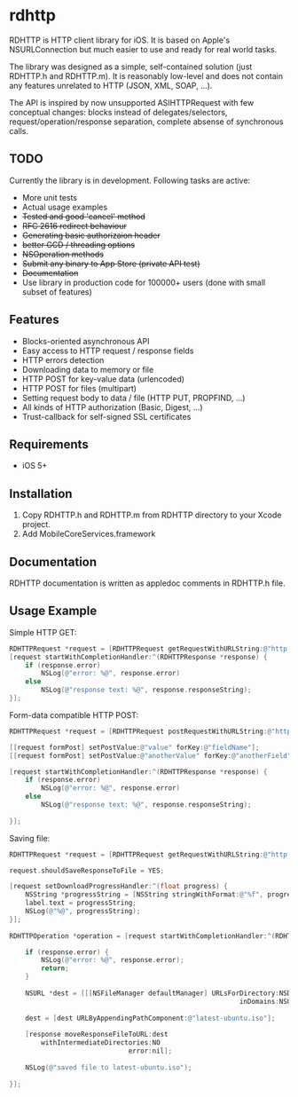 rdhttp
======

RDHTTP is HTTP client library for iOS. It is based on Apple's NSURLConnection but much easier to use and 
ready for real world tasks. 

The library was designed as a simple, self-contained solution (just RDHTTP.h and RDHTTP.m). 
It is reasonably low-level and does not contain any features unrelated to HTTP (JSON, XML, SOAP, ...).

The API is inspired by now unsupported ASIHTTPRequest with few conceptual changes: blocks instead of delegates/selectors,
request/operation/response separation, complete absense of synchronous calls.

## TODO 
Currently the library is in development. Following tasks are active: 

* More unit tests 
* Actual usage examples
* <del>Tested and good 'cancel' method</del>
* <del>RFC 2616 redirect behaviour</del>
* <del>Generating basic authorizaion header</del>
* <del>better GCD / threading options</del>
* <del>NSOperation methods</del>
* <del>Submit any binary to App Store (private API test)</del>
* <del>Documentation</del>
* Use library in production code for 100000+ users (done with small subset of features)



## Features

* Blocks-oriented asynchronous API
* Easy access to HTTP request / response fields 
* HTTP errors detection
* Downloading data to memory or file 
* HTTP POST for key-value data (urlencoded)
* HTTP POST for files (multipart)
* Setting request body to data / file (HTTP PUT, PROPFIND, ...)
* All kinds of HTTP authorization (Basic, Digest, ...)
* Trust-callback for self-signed SSL certificates


## Requirements 

* iOS 5+


## Installation 

1. Copy RDHTTP.h and RDHTTP.m from RDHTTP directory to your Xcode project. 
2. Add MobileCoreServices.framework



## Documentation 

RDHTTP documentation is written as appledoc comments in RDHTTP.h file.



## Usage Example

Simple HTTP GET:

```objective-c
RDHTTPRequest *request = [RDHTTPRequest getRequestWithURLString:@"http://osric.readdle.com/tests/ok.html"];
[request startWithCompletionHandler:^(RDHTTPResponse *response) {
    if (response.error)
        NSLog(@"error: %@", response.error) 
    else
		NSLog(@"response text: %@", response.responseString);
}];
```

Form-data compatible HTTP POST:

```objective-c
RDHTTPRequest *request = [RDHTTPRequest postRequestWithURLString:@"http://osric.readdle.com/tests/post-values.php"];

[[request formPost] setPostValue:@"value" forKey:@"fieldName"];
[[request formPost] setPostValue:@"anotherValue" forKey:@"anotherField"];

[request startWithCompletionHandler:^(RDHTTPResponse *response) {
    if (response.error)
        NSLog(@"error: %@", response.error) 
    else
		NSLog(@"response text: %@", response.responseString);
        
}];
```

Saving file: 

```objective-c
RDHTTPRequest *request = [RDHTTPRequest getRequestWithURLString:@"http://www.ubuntu.com/start-download?distro=desktop&bits=32&release=latest"];

request.shouldSaveResponseToFile = YES;

[request setDownloadProgressHandler:^(float progress) {
    NSString *progressString = [NSString stringWithFormat:@"%f", progress];
    label.text = progressString;
    NSLog(@"%@", progressString);
}];
    
RDHTTPOperation *operation = [request startWithCompletionHandler:^(RDHTTPResponse *response) {

    if (response.error) {
        NSLog(@"error: %@", response.error);
        return;
    }
        
    NSURL *dest = [[[NSFileManager defaultManager] URLsForDirectory:NSDocumentDirectory
                                                          inDomains:NSUserDomainMask] objectAtIndex:0];
    
    dest = [dest URLByAppendingPathComponent:@"latest-ubuntu.iso"];
    
    [response moveResponseFileToURL:dest
        withIntermediateDirectories:NO 
                              error:nil];
    
    NSLog(@"saved file to latest-ubuntu.iso");
    
}];
```


